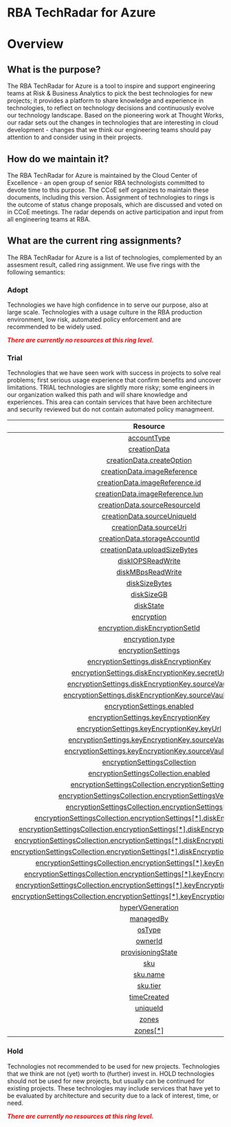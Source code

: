 
RBA TechRadar for Azure
=======================

# Overview

## What is the purpose?


The RBA TechRadar for Azure is a tool to inspire and support engineering teams at Risk & Business Analytics to pick the best technologies for new projects; it provides a platform to share knowledge and experience in technologies, to reflect on technology decisions and continuously evolve our technology landscape.  Based on the pioneering work at Thought Works, our radar sets out the changes in technologies that are interesting in cloud development - changes that we think our engineering teams should pay attention to and consider using in their projects.
## How do we maintain it?


The RBA TechRadar for Azure is maintained by the Cloud Center of Excellence - an open group of senior RBA technologists committed to devote time to this purpose.  The CCoE self organizes to maintain these documents, including this version.  Assignment of technologies to rings is the outcome of status change proposals, which are discussed and voted on in CCoE meetings.  The radar depends on active participation and input from all engineering teams at RBA.
## What are the current ring assignments?


The RBA TechRadar for Azure is a list of technologies, complemented by an assesment result, called ring assignment.  We use five rings with the following semantics:
### Adopt


Technologies we have high confidence in to serve our purpose, also at large scale.  Technologies with a usage culture in the RBA production environment, low risk, automated policy enforcement and are recommended to be widely used.  
  
***<font color="red"> There are currently no resources at this ring level. </font>***
### Trial


Technologies that we have seen work with success in projects to solve real problems;  first serious usage experience that confirm benefits and uncover limitations.  TRIAL technologies are slightly more risky; some engineers in our organization walked this path and will share knowledge and experiences.  This area can contain services that have been architecture and security reviewed but do not contain automated policy managmeent.  

|Resource|Description|Path|Status|
| :---: | :---: | :---: | :---: |
|[accountType](https://github.com/openrba/python-azure-techradar/Microsoft.Compute/disks/accountType/README.md)|UNKNOWN|Microsoft.Compute/disks/accountType|TRIAL|
|[creationData](https://github.com/openrba/python-azure-techradar/Microsoft.Compute/disks/creationData/README.md)|UNKNOWN|Microsoft.Compute/disks/creationData|TRIAL|
|[creationData.createOption](https://github.com/openrba/python-azure-techradar/Microsoft.Compute/disks/creationData.createOption/README.md)|UNKNOWN|Microsoft.Compute/disks/creationData.createOption|TRIAL|
|[creationData.imageReference](https://github.com/openrba/python-azure-techradar/Microsoft.Compute/disks/creationData.imageReference/README.md)|UNKNOWN|Microsoft.Compute/disks/creationData.imageReference|TRIAL|
|[creationData.imageReference.id](https://github.com/openrba/python-azure-techradar/Microsoft.Compute/disks/creationData.imageReference.id/README.md)|UNKNOWN|Microsoft.Compute/disks/creationData.imageReference.id|TRIAL|
|[creationData.imageReference.lun](https://github.com/openrba/python-azure-techradar/Microsoft.Compute/disks/creationData.imageReference.lun/README.md)|UNKNOWN|Microsoft.Compute/disks/creationData.imageReference.lun|TRIAL|
|[creationData.sourceResourceId](https://github.com/openrba/python-azure-techradar/Microsoft.Compute/disks/creationData.sourceResourceId/README.md)|UNKNOWN|Microsoft.Compute/disks/creationData.sourceResourceId|TRIAL|
|[creationData.sourceUniqueId](https://github.com/openrba/python-azure-techradar/Microsoft.Compute/disks/creationData.sourceUniqueId/README.md)|UNKNOWN|Microsoft.Compute/disks/creationData.sourceUniqueId|TRIAL|
|[creationData.sourceUri](https://github.com/openrba/python-azure-techradar/Microsoft.Compute/disks/creationData.sourceUri/README.md)|UNKNOWN|Microsoft.Compute/disks/creationData.sourceUri|TRIAL|
|[creationData.storageAccountId](https://github.com/openrba/python-azure-techradar/Microsoft.Compute/disks/creationData.storageAccountId/README.md)|UNKNOWN|Microsoft.Compute/disks/creationData.storageAccountId|TRIAL|
|[creationData.uploadSizeBytes](https://github.com/openrba/python-azure-techradar/Microsoft.Compute/disks/creationData.uploadSizeBytes/README.md)|UNKNOWN|Microsoft.Compute/disks/creationData.uploadSizeBytes|TRIAL|
|[diskIOPSReadWrite](https://github.com/openrba/python-azure-techradar/Microsoft.Compute/disks/diskIOPSReadWrite/README.md)|UNKNOWN|Microsoft.Compute/disks/diskIOPSReadWrite|TRIAL|
|[diskMBpsReadWrite](https://github.com/openrba/python-azure-techradar/Microsoft.Compute/disks/diskMBpsReadWrite/README.md)|UNKNOWN|Microsoft.Compute/disks/diskMBpsReadWrite|TRIAL|
|[diskSizeBytes](https://github.com/openrba/python-azure-techradar/Microsoft.Compute/disks/diskSizeBytes/README.md)|UNKNOWN|Microsoft.Compute/disks/diskSizeBytes|TRIAL|
|[diskSizeGB](https://github.com/openrba/python-azure-techradar/Microsoft.Compute/disks/diskSizeGB/README.md)|UNKNOWN|Microsoft.Compute/disks/diskSizeGB|TRIAL|
|[diskState](https://github.com/openrba/python-azure-techradar/Microsoft.Compute/disks/diskState/README.md)|UNKNOWN|Microsoft.Compute/disks/diskState|TRIAL|
|[encryption](https://github.com/openrba/python-azure-techradar/Microsoft.Compute/disks/encryption/README.md)|UNKNOWN|Microsoft.Compute/disks/encryption|TRIAL|
|[encryption.diskEncryptionSetId](https://github.com/openrba/python-azure-techradar/Microsoft.Compute/disks/encryption.diskEncryptionSetId/README.md)|UNKNOWN|Microsoft.Compute/disks/encryption.diskEncryptionSetId|TRIAL|
|[encryption.type](https://github.com/openrba/python-azure-techradar/Microsoft.Compute/disks/encryption.type/README.md)|UNKNOWN|Microsoft.Compute/disks/encryption.type|TRIAL|
|[encryptionSettings](https://github.com/openrba/python-azure-techradar/Microsoft.Compute/disks/encryptionSettings/README.md)|UNKNOWN|Microsoft.Compute/disks/encryptionSettings|TRIAL|
|[encryptionSettings.diskEncryptionKey](https://github.com/openrba/python-azure-techradar/Microsoft.Compute/disks/encryptionSettings.diskEncryptionKey/README.md)|UNKNOWN|Microsoft.Compute/disks/encryptionSettings.diskEncryptionKey|TRIAL|
|[encryptionSettings.diskEncryptionKey.secretUrl](https://github.com/openrba/python-azure-techradar/Microsoft.Compute/disks/encryptionSettings.diskEncryptionKey.secretUrl/README.md)|UNKNOWN|Microsoft.Compute/disks/encryptionSettings.diskEncryptionKey.secretUrl|TRIAL|
|[encryptionSettings.diskEncryptionKey.sourceVault](https://github.com/openrba/python-azure-techradar/Microsoft.Compute/disks/encryptionSettings.diskEncryptionKey.sourceVault/README.md)|UNKNOWN|Microsoft.Compute/disks/encryptionSettings.diskEncryptionKey.sourceVault|TRIAL|
|[encryptionSettings.diskEncryptionKey.sourceVault.id](https://github.com/openrba/python-azure-techradar/Microsoft.Compute/disks/encryptionSettings.diskEncryptionKey.sourceVault.id/README.md)|UNKNOWN|Microsoft.Compute/disks/encryptionSettings.diskEncryptionKey.sourceVault.id|TRIAL|
|[encryptionSettings.enabled](https://github.com/openrba/python-azure-techradar/Microsoft.Compute/disks/encryptionSettings.enabled/README.md)|UNKNOWN|Microsoft.Compute/disks/encryptionSettings.enabled|TRIAL|
|[encryptionSettings.keyEncryptionKey](https://github.com/openrba/python-azure-techradar/Microsoft.Compute/disks/encryptionSettings.keyEncryptionKey/README.md)|UNKNOWN|Microsoft.Compute/disks/encryptionSettings.keyEncryptionKey|TRIAL|
|[encryptionSettings.keyEncryptionKey.keyUrl](https://github.com/openrba/python-azure-techradar/Microsoft.Compute/disks/encryptionSettings.keyEncryptionKey.keyUrl/README.md)|UNKNOWN|Microsoft.Compute/disks/encryptionSettings.keyEncryptionKey.keyUrl|TRIAL|
|[encryptionSettings.keyEncryptionKey.sourceVault](https://github.com/openrba/python-azure-techradar/Microsoft.Compute/disks/encryptionSettings.keyEncryptionKey.sourceVault/README.md)|UNKNOWN|Microsoft.Compute/disks/encryptionSettings.keyEncryptionKey.sourceVault|TRIAL|
|[encryptionSettings.keyEncryptionKey.sourceVault.id](https://github.com/openrba/python-azure-techradar/Microsoft.Compute/disks/encryptionSettings.keyEncryptionKey.sourceVault.id/README.md)|UNKNOWN|Microsoft.Compute/disks/encryptionSettings.keyEncryptionKey.sourceVault.id|TRIAL|
|[encryptionSettingsCollection](https://github.com/openrba/python-azure-techradar/Microsoft.Compute/disks/encryptionSettingsCollection/README.md)|UNKNOWN|Microsoft.Compute/disks/encryptionSettingsCollection|TRIAL|
|[encryptionSettingsCollection.enabled](https://github.com/openrba/python-azure-techradar/Microsoft.Compute/disks/encryptionSettingsCollection.enabled/README.md)|UNKNOWN|Microsoft.Compute/disks/encryptionSettingsCollection.enabled|TRIAL|
|[encryptionSettingsCollection.encryptionSettings](https://github.com/openrba/python-azure-techradar/Microsoft.Compute/disks/encryptionSettingsCollection.encryptionSettings/README.md)|UNKNOWN|Microsoft.Compute/disks/encryptionSettingsCollection.encryptionSettings|TRIAL|
|[encryptionSettingsCollection.encryptionSettingsVersion](https://github.com/openrba/python-azure-techradar/Microsoft.Compute/disks/encryptionSettingsCollection.encryptionSettingsVersion/README.md)|UNKNOWN|Microsoft.Compute/disks/encryptionSettingsCollection.encryptionSettingsVersion|TRIAL|
|[encryptionSettingsCollection.encryptionSettings[*]](https://github.com/openrba/python-azure-techradar/Microsoft.Compute/disks/encryptionSettingsCollection.encryptionSettings[*]/README.md)|UNKNOWN|Microsoft.Compute/disks/encryptionSettingsCollection.encryptionSettings[*]|TRIAL|
|[encryptionSettingsCollection.encryptionSettings[*].diskEncryptionKey](https://github.com/openrba/python-azure-techradar/Microsoft.Compute/disks/encryptionSettingsCollection.encryptionSettings[*].diskEncryptionKey/README.md)|UNKNOWN|Microsoft.Compute/disks/encryptionSettingsCollection.encryptionSettings[*].diskEncryptionKey|TRIAL|
|[encryptionSettingsCollection.encryptionSettings[*].diskEncryptionKey.secretUrl](https://github.com/openrba/python-azure-techradar/Microsoft.Compute/disks/encryptionSettingsCollection.encryptionSettings[*].diskEncryptionKey.secretUrl/README.md)|UNKNOWN|Microsoft.Compute/disks/encryptionSettingsCollection.encryptionSettings[*].diskEncryptionKey.secretUrl|TRIAL|
|[encryptionSettingsCollection.encryptionSettings[*].diskEncryptionKey.sourceVault](https://github.com/openrba/python-azure-techradar/Microsoft.Compute/disks/encryptionSettingsCollection.encryptionSettings[*].diskEncryptionKey.sourceVault/README.md)|UNKNOWN|Microsoft.Compute/disks/encryptionSettingsCollection.encryptionSettings[*].diskEncryptionKey.sourceVault|TRIAL|
|[encryptionSettingsCollection.encryptionSettings[*].diskEncryptionKey.sourceVault.id](https://github.com/openrba/python-azure-techradar/Microsoft.Compute/disks/encryptionSettingsCollection.encryptionSettings[*].diskEncryptionKey.sourceVault.id/README.md)|UNKNOWN|Microsoft.Compute/disks/encryptionSettingsCollection.encryptionSettings[*].diskEncryptionKey.sourceVault.id|TRIAL|
|[encryptionSettingsCollection.encryptionSettings[*].keyEncryptionKey](https://github.com/openrba/python-azure-techradar/Microsoft.Compute/disks/encryptionSettingsCollection.encryptionSettings[*].keyEncryptionKey/README.md)|UNKNOWN|Microsoft.Compute/disks/encryptionSettingsCollection.encryptionSettings[*].keyEncryptionKey|TRIAL|
|[encryptionSettingsCollection.encryptionSettings[*].keyEncryptionKey.keyUrl](https://github.com/openrba/python-azure-techradar/Microsoft.Compute/disks/encryptionSettingsCollection.encryptionSettings[*].keyEncryptionKey.keyUrl/README.md)|UNKNOWN|Microsoft.Compute/disks/encryptionSettingsCollection.encryptionSettings[*].keyEncryptionKey.keyUrl|TRIAL|
|[encryptionSettingsCollection.encryptionSettings[*].keyEncryptionKey.sourceVault](https://github.com/openrba/python-azure-techradar/Microsoft.Compute/disks/encryptionSettingsCollection.encryptionSettings[*].keyEncryptionKey.sourceVault/README.md)|UNKNOWN|Microsoft.Compute/disks/encryptionSettingsCollection.encryptionSettings[*].keyEncryptionKey.sourceVault|TRIAL|
|[encryptionSettingsCollection.encryptionSettings[*].keyEncryptionKey.sourceVault.id](https://github.com/openrba/python-azure-techradar/Microsoft.Compute/disks/encryptionSettingsCollection.encryptionSettings[*].keyEncryptionKey.sourceVault.id/README.md)|UNKNOWN|Microsoft.Compute/disks/encryptionSettingsCollection.encryptionSettings[*].keyEncryptionKey.sourceVault.id|TRIAL|
|[hyperVGeneration](https://github.com/openrba/python-azure-techradar/Microsoft.Compute/disks/hyperVGeneration/README.md)|UNKNOWN|Microsoft.Compute/disks/hyperVGeneration|TRIAL|
|[managedBy](https://github.com/openrba/python-azure-techradar/Microsoft.Compute/disks/managedBy/README.md)|UNKNOWN|Microsoft.Compute/disks/managedBy|TRIAL|
|[osType](https://github.com/openrba/python-azure-techradar/Microsoft.Compute/disks/osType/README.md)|UNKNOWN|Microsoft.Compute/disks/osType|TRIAL|
|[ownerId](https://github.com/openrba/python-azure-techradar/Microsoft.Compute/disks/ownerId/README.md)|UNKNOWN|Microsoft.Compute/disks/ownerId|TRIAL|
|[provisioningState](https://github.com/openrba/python-azure-techradar/Microsoft.Compute/disks/provisioningState/README.md)|UNKNOWN|Microsoft.Compute/disks/provisioningState|TRIAL|
|[sku](https://github.com/openrba/python-azure-techradar/Microsoft.Compute/disks/sku/README.md)|UNKNOWN|Microsoft.Compute/disks/sku|TRIAL|
|[sku.name](https://github.com/openrba/python-azure-techradar/Microsoft.Compute/disks/sku.name/README.md)|UNKNOWN|Microsoft.Compute/disks/sku.name|TRIAL|
|[sku.tier](https://github.com/openrba/python-azure-techradar/Microsoft.Compute/disks/sku.tier/README.md)|UNKNOWN|Microsoft.Compute/disks/sku.tier|TRIAL|
|[timeCreated](https://github.com/openrba/python-azure-techradar/Microsoft.Compute/disks/timeCreated/README.md)|UNKNOWN|Microsoft.Compute/disks/timeCreated|TRIAL|
|[uniqueId](https://github.com/openrba/python-azure-techradar/Microsoft.Compute/disks/uniqueId/README.md)|UNKNOWN|Microsoft.Compute/disks/uniqueId|TRIAL|
|[zones](https://github.com/openrba/python-azure-techradar/Microsoft.Compute/disks/zones/README.md)|UNKNOWN|Microsoft.Compute/disks/zones|TRIAL|
|[zones[*]](https://github.com/openrba/python-azure-techradar/Microsoft.Compute/disks/zones[*]/README.md)|UNKNOWN|Microsoft.Compute/disks/zones[*]|TRIAL|

### Hold


Technologies not recommended to be used for new projects. Technologies that we think are not (yet) worth to (further) invest in.  HOLD technologies should not be used for new projects, but usually can be continued for existing projects.  These technologies may include services that have yet to be evaluated by architecture and security due to a lack of interest, time, or need.  
  
***<font color="red"> There are currently no resources at this ring level. </font>***